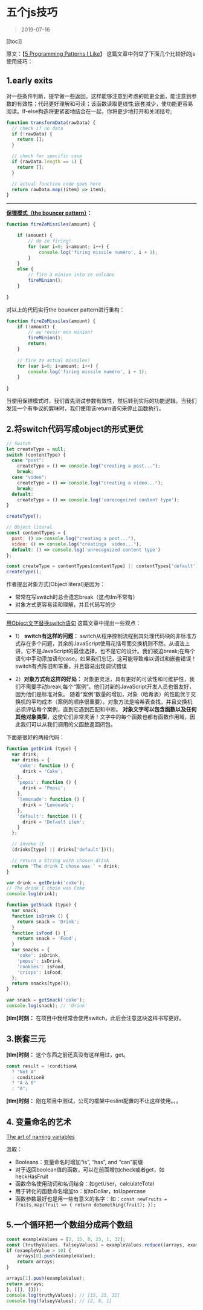 # 五个js技巧

>2019-07-16
<tag-part tagName="js"/>

[[toc]]

原文：【[5 Programming Patterns I Like](https://www.johnstewart.dev/five-programming-patterns-i-like/)】
这篇文章中列举了下面几个比较好的js使用技巧：
## 1.early exits

对一些条件判断，提早做一些返回。这样能够注意到考虑的能更全面，能注意到参数的有效性；代码更好理解和可读；该函数读取更线性;嵌套减少，使功能更容易阅读。If-else构造将更紧密地结合在一起，你将更少地打开和关闭括号;

```js
function transformData(rawData) {
  // check if no data
  if (!rawData) {
    return [];
  }

  // check for specific case
  if (rawData.length == 1) {
    return [];
  }

  // actual function code goes here
  return rawData.map((item) => item);
}
```
***

**[保镖模式（the bouncer pattern）](http://rikschennink.nl/thoughts/the-bouncer-pattern/)：**

```js
function fireZeMissiles(amount) {

    if (amount) {
        // do ze firing!
        for (var i=0; i<amount; i++) {
            console.log('firing missile numéro', i + 1);
        }
    }
    else {
        // fire a minion into ze volcano
        fireMinion();
    }
    
}
```

对以上的代码实行the bouncer pattern进行重构：


```js
function fireZeMissiles(amount) {
    if (!amount) {
        // au revoir mon minion!
        fireMinion();
        return;
    }
    
    // fire ze actual missiles!
    for (var i=0; i<amount; i++) {
        console.log('firing missile numéro', i + 1);
    }
    
}
```
当使用保镖模式时，我们首先测试参数有效性，然后转到实际的功能逻辑。当我们发现一个有争议的腥味时，我们使用该return语句来停止函数执行。


## 2.将switch代码写成object的形式更优

```js
// Switch
let createType = null;
switch (contentType) {
  case "post":
    createType = () => console.log("creating a post...");
    break;
  case "video":
    createType = () => console.log("creating a video...");
    break;
  default:
    createType = () => console.log('unrecognized content type');
}

createType();

// Object literal
const contentTypes = {
  post: () => console.log("creating a post..."),
  video: () => console.log("creatinga  video..."),
  default: () => console.log('unrecognized content type')
};

const createType = contentTypes[contentType] || contentTypes['default'];
createType();
```

作者提出对象方式[Object literal]是因为：
 * 常常在写switch时总会遗忘break（这点tlm不常有）
 * 对象方式更容易读和理解，并且代码写的少

***
[用Object文字替换switch语句](https://ultimatecourses.com/blog/deprecating-the-switch-statement-for-object-literals)
这篇文章中提出一些观点：

* 1） **switch有这样的问题：** 
switch从程序控制流程到其处理代码块的非标准方式存在多个问题，其余的JavaScript使用花括号而交换机则不然。从语法上讲，它不是JavaScript的最佳选择，也不是它的设计。我们被迫break;在每个语句中手动添加语句case，如果我们忘记，这可能导致难以调试和嵌套错误！
switch有点陈旧和笨重，并且容易出现调试错误

* 2）**对象方式有这样的好处：** 
对象更灵活，具有更好的可读性和可维护性，我们不需要手动break;每个“案例”。他们对新的JavaScript开发人员也很友好，因为他们是标准对象。
随着“案例”数量的增加，对象（哈希表）的性能优于交换机的平均成本（案例的顺序很重要）。对象方法是哈希表查找，并且交换机必须评估每个案例，直到它遇到匹配和中断。
**对象文字可以包含函数以及任何其他对象类型**，这使它们非常灵活！文字中的每个函数也都有函数作用域，因此我们可以从我们调用的父函数返回闭包。

下面是很好的两段代码：

```js
function getDrink (type) {
  var drink;
  var drinks = {
    'coke': function () {
      drink = 'Coke';
    },
    'pepsi': function () {
      drink = 'Pepsi';
    },
    'lemonade': function () {
      drink = 'Lemonade';
    },
    'default': function () {
      drink = 'Default item';
    }
  };

  // invoke it
  (drinks[type] || drinks['default'])();

  // return a String with chosen drink
  return 'The drink I chose was ' + drink;
}

var drink = getDrink('coke');
// The drink I chose was Coke
console.log(drink);
```

```js
function getSnack (type) {
  var snack;
  function isDrink () {
    return snack = 'Drink';
  }
  function isFood () {
    return snack = 'Food';
  }
  var snacks = {
    'coke': isDrink,
    'pepsi': isDrink,
    'cookies': isFood,
    'crisps': isFood,
  };
  return snacks[type]();
}

var snack = getSnack('coke');
console.log(snack); // 'Drink'
```

**[tlm]时刻：** 
在项目中我经常会使用switch，此后会注意这块这样书写更好。

## 3.嵌套三元
**[tlm]时刻：**
这个东西之前还真没有这样用过，get。

```js
const result = !conditionA
  ? "Not A"
  : conditionB
  ? "A & B"
  : "A";
```
**[tlm]时刻：** 
刚在项目中测试，公司的框架中eslint配置的不让这样使用。。。
## 4. 变量命名的艺术
[The art of naming variables](https://hackernoon.com/the-art-of-naming-variables-52f44de00aad)

汲取：

* Booleans：变量命名时增加“is”, “has”, and “can”前缀
* 对于返回boolean值的函数，可以在前面增加check或者get，如heckHasFruit 
* 函数命名使用动词和名词结合：如getUser，calculateTotal
* 用于转化的函数命名增加to：如toDollar，toUppercase
* 函数参数最好也是用一些有意义的名字：如：`const newFruits = fruits.map(fruit => {
    return doSomething(fruit);
});`
## 5.一个循环把一个数组分成两个数组

```js
const exampleValues = [2, 15, 8, 23, 1, 32];
const [truthyValues, falseyValues] = exampleValues.reduce((arrays, exampleValue) => {
if (exampleValue > 10) {
    arrays[0].push(exampleValue);
    return arrays;
}

arrays[1].push(exampleValue);
return arrays;
}, [[], []]);
console.log(truthyValues); // [15, 23, 32]
console.log(falseyValues); // [2, 8, 1]

```

